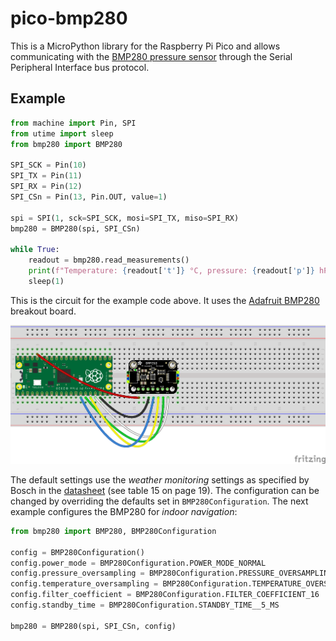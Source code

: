 # pico-bmp280

This is a MicroPython library for the Raspberry Pi Pico and allows communicating with the 
[BMP280 pressure sensor](https://www.bosch-sensortec.com/products/environmental-sensors/pressure-sensors/bmp280/) 
through the Serial Peripheral Interface bus protocol.

## Example
```python
from machine import Pin, SPI
from utime import sleep
from bmp280 import BMP280

SPI_SCK = Pin(10)
SPI_TX = Pin(11)
SPI_RX = Pin(12)
SPI_CSn = Pin(13, Pin.OUT, value=1)

spi = SPI(1, sck=SPI_SCK, mosi=SPI_TX, miso=SPI_RX)
bmp280 = BMP280(spi, SPI_CSn)

while True:
    readout = bmp280.read_measurements()
    print(f"Temperature: {readout['t']} °C, pressure: {readout['p']} hPa.")
    sleep(1)
```
This is the circuit for the example code above. It uses the [Adafruit BMP280](https://www.adafruit.com/product/2651) 
breakout board.

![Fritzing wiring for the example code.](images/example.png "Wiring")

The default settings use the *weather monitoring* settings as specified 
by Bosch in the [datasheet](https://www.bosch-sensortec.com/products/environmental-sensors/pressure-sensors/bmp280/#documents)
(see table 15 on page 19). The configuration can be changed by overriding the defaults set in `BMP280Configuration`. 
The next example configures the BMP280 for *indoor navigation*:
```python
from bmp280 import BMP280, BMP280Configuration

config = BMP280Configuration()
config.power_mode = BMP280Configuration.POWER_MODE_NORMAL
config.pressure_oversampling = BMP280Configuration.PRESSURE_OVERSAMPLING_16X
config.temperature_oversampling = BMP280Configuration.TEMPERATURE_OVERSAMPLING_2X
config.filter_coefficient = BMP280Configuration.FILTER_COEFFICIENT_16
config.standby_time = BMP280Configuration.STANDBY_TIME__5_MS

bmp280 = BMP280(spi, SPI_CSn, config)
```